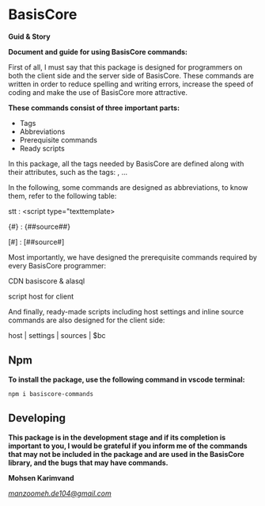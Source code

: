 # BasisCore

**Guid & Story**

**Document and guide for using BasisCore commands:**

First of all, I must say that this package is designed for programmers on both the client side and the server side of BasisCore.
These commands are written in order to reduce spelling and writing errors, increase the speed of coding and make the use of BasisCore more attractive.

**These commands consist of three important parts:**

- Tags
- Abbreviations
- Prerequisite commands
- Ready scripts

In this package, all the tags needed by BasisCore are defined along with their attributes, such as the tags: <basis> , <member> ...

In the following, some commands are designed as abbreviations, to know them, refer to the following table:

stt : <script type="texttemplate></script>

{#} : {##source##}

[#] : [##source#]


Most importantly, we have designed the prerequisite commands required by every BasisCore programmer:

CDN basiscore & alasql

script host for client

And finally, ready-made scripts including host settings and inline source commands are also designed for the client side:

host | settings | sources | $bc

## Npm
**To install the package, use the following command in vscode terminal:**
```npm
npm i basiscore-commands
```

## Developing

**This package is in the development stage and if its completion is important to you, I would be grateful if you inform me of the commands that may not be included in the package and are used in the BasisCore library, and the bugs that may have commands.**

**Mohsen Karimvand**

*manzoomeh.de104@gmail.com*
